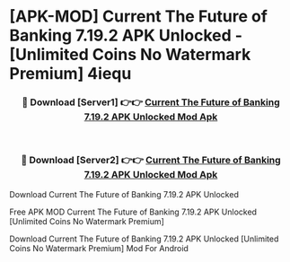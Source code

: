 # [APK-MOD] Current  The Future of Banking 7.19.2 APK Unlocked - [Unlimited Coins No Watermark Premium] 4iequ



<div align="center">
<h3>🔴 Download [Server1] 👉👉 <a href="https://momento.my/?title=Current__The_Future_of_Banking_7.19.2_APK_Unlocked">Current  The Future of Banking 7.19.2 APK Unlocked Mod Apk</a></h3><br>

<h3>🔴 Download [Server2] 👉👉 <a href="https://momento.my/?title=Current__The_Future_of_Banking_7.19.2_APK_Unlocked">Current  The Future of Banking 7.19.2 APK Unlocked Mod Apk</a></h3>
</div>



Download Current  The Future of Banking 7.19.2 APK Unlocked 

Free APK MOD Current  The Future of Banking 7.19.2 APK Unlocked [Unlimited Coins No Watermark Premium]

Download Current  The Future of Banking 7.19.2 APK Unlocked [Unlimited Coins No Watermark Premium] Mod For Android
